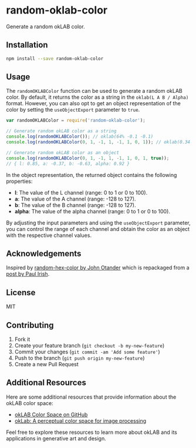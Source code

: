 # random-oklab-color

Generate a random okLAB color.

## Installation

```bash
npm install --save random-oklab-color
```

## Usage

The `randomOKLABColor` function can be used to generate a random okLAB color. By default, it returns the color as a string in the `oklab(L A B / Alpha)` format. However, you can also opt to get an object representation of the color by setting the `useObjectExport` parameter to `true`.

```javascript
var randomOKLABColor = require('random-oklab-color');

// Generate random okLAB color as a string
console.log(randomOKLABColor()); // oklab(64% -0.1 -0.1)
console.log(randomOKLABColor(0, 1, -1, 1, -1, 1, 0, 1)); // oklab(0.34 -0.58 -0.73 / 0.62)

// Generate random okLAB color as an object
console.log(randomOKLABColor(0, 1, -1, 1, -1, 1, 0, 1, true));
// { l: 0.85, a: -0.37, b: -0.63, alpha: 0.92 }
```

In the object representation, the returned object contains the following properties:

- **l**: The value of the L channel (range: 0 to 1 or 0 to 100).
- **a**: The value of the A channel (range: -128 to 127).
- **b**: The value of the B channel (range: -128 to 127).
- **alpha**: The value of the alpha channel (range: 0 to 1 or 0 to 100).

By adjusting the input parameters and using the `useObjectExport` parameter, you can control the range of each channel and obtain the color as an object with the respective channel values.

## Acknowledgements

Inspired by [random-hex-color by John Otander](http://github.com/johno/random-hex-color) which is repackaged from a [post by Paul Irish](http://www.paulirish.com/2009/random-hex-color-code-snippets/).

## License

MIT

## Contributing

1. Fork it
2. Create your feature branch (`git checkout -b my-new-feature`)
3. Commit your changes (`git commit -am 'Add some feature'`)
4. Push to the branch (`git push origin my-new-feature`)
5. Create a new Pull Request

## Additional Resources

Here are some additional resources that provide information about the okLAB color space:

- [okLAB Color Space on GitHub](https://github.com/gka/oklab)
- [okLab: A perceptual color space for image processing](https://bottosson.github.io/posts/oklab/)

Feel free to explore these resources to learn more about okLAB and its applications in generative art and design.


